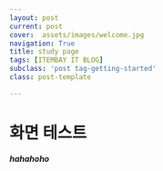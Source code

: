 ```yaml
---
layout: post
current: post
cover:  assets/images/welcome.jpg
navigation: True
title: study page
tags: [ITEMBAY IT BLOG]
subclass: 'post tag-getting-started'
class: post-template

---
```


<h1> 화면 테스트 </h1>



***hahahoho***